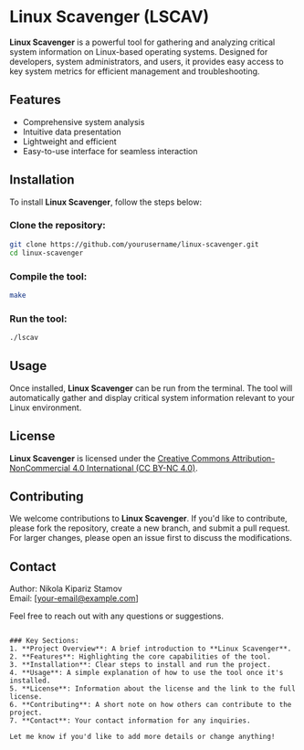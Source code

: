 # Linux Scavenger (LSCAV)

**Linux Scavenger** is a powerful tool for gathering and analyzing critical system information on Linux-based operating systems. Designed for developers, system administrators, and users, it provides easy access to key system metrics for efficient management and troubleshooting.

## Features
- Comprehensive system analysis
- Intuitive data presentation
- Lightweight and efficient
- Easy-to-use interface for seamless interaction

## Installation

To install **Linux Scavenger**, follow the steps below:

### Clone the repository:

```bash
git clone https://github.com/yourusername/linux-scavenger.git
cd linux-scavenger
```

### Compile the tool:

```bash
make
```

### Run the tool:

```bash
./lscav
```

## Usage

Once installed, **Linux Scavenger** can be run from the terminal. The tool will automatically gather and display critical system information relevant to your Linux environment.

## License

**Linux Scavenger** is licensed under the [Creative Commons Attribution-NonCommercial 4.0 International (CC BY-NC 4.0)](https://creativecommons.org/licenses/by-nc/4.0/).

## Contributing

We welcome contributions to **Linux Scavenger**. If you'd like to contribute, please fork the repository, create a new branch, and submit a pull request. For larger changes, please open an issue first to discuss the modifications.

## Contact

Author: Nikola Kipariz Stamov  
Email: [your-email@example.com]  

Feel free to reach out with any questions or suggestions.

```

### Key Sections:
1. **Project Overview**: A brief introduction to **Linux Scavenger**.
2. **Features**: Highlighting the core capabilities of the tool.
3. **Installation**: Clear steps to install and run the project.
4. **Usage**: A simple explanation of how to use the tool once it's installed.
5. **License**: Information about the license and the link to the full license.
6. **Contributing**: A short note on how others can contribute to the project.
7. **Contact**: Your contact information for any inquiries.

Let me know if you'd like to add more details or change anything!
